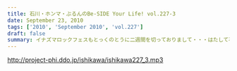 ```yaml
---
title: 石川・ホンマ・ぶるんのBe-SIDE Your Life! vol.227-3
date: September 23, 2010
tags: ['2010', 'September 2010', 'vol.227']
draft: false
summary: イナズマロックフェスもとっくのとうに二週間を切っておりまして・・・はたして石川サンの動きはどうなるのか！？！？滋賀県近辺の皆さんはお知らせに注目！NAMAE
---
```


http://project-phi.ddo.jp/ishikawa/ishikawa227_3.mp3
